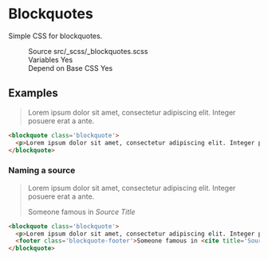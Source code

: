 <!--
@@@title:Blockquotes@@@
@@@description:Simple CSS for blockquotes.@@@
@@@section:CSS@@@
-->

# Blockquotes

Simple CSS for blockquotes.

<figure>
  <div class="doc-badges">
    <div class="doc-badge">
      <span class="doc-badge-item">Source</span>
      <span class="doc-badge-item doc-badge-item-info">src/_scss/_blockquotes.scss</span>
    </div>
    <div class="doc-badge">
      <span class="doc-badge-item">Variables</span>
      <span class="doc-badge-item doc-badge-item-success">Yes</span>
    </div>
    <div class="doc-badge">
      <span class="doc-badge-item">Depend on Base CSS</span>
      <span class="doc-badge-item doc-badge-item-success">Yes</span>
    </div>
  </div>
</figure>


## Examples

<div class="doc-example">
  <blockquote class="blockquote">
    <p>Lorem ipsum dolor sit amet, consectetur adipiscing elit. Integer posuere erat a ante.</p>
  </blockquote>
</div>

```html
<blockquote class='blockquote'>
  <p>Lorem ipsum dolor sit amet, consectetur adipiscing elit. Integer posuere erat a ante.</p>
</blockquote>
```

### Naming a source

<div class="doc-example">
  <blockquote class="blockquote">
    <p>Lorem ipsum dolor sit amet, consectetur adipiscing elit. Integer posuere erat a ante.</p>
    <footer class="blockquote-footer">Someone famous in <cite title="Source Title">Source Title</cite></footer>
  </blockquote>
</div>

```html
<blockquote class='blockquote'>
  <p>Lorem ipsum dolor sit amet, consectetur adipiscing elit. Integer posuere erat a ante.</p>
  <footer class='blockquote-footer'>Someone famous in <cite title='Source Title'>Source Title</cite></footer>
</blockquote>
```
